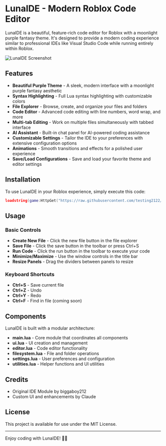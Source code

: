 # LunaIDE - Modern Roblox Code Editor

LunaIDE is a beautiful, feature-rich code editor for Roblox with a moonlight purple fantasy theme. It's designed to provide a modern coding experience similar to professional IDEs like Visual Studio Code while running entirely within Roblox.

![LunaIDE Screenshot](placeholder-for-screenshot.png)

## Features

- **Beautiful Purple Theme** - A sleek, modern interface with a moonlight purple fantasy aesthetic
- **Syntax Highlighting** - Full Lua syntax highlighting with customizable colors
- **File Explorer** - Browse, create, and organize your files and folders
- **Code Editor** - Advanced code editing with line numbers, word wrap, and more
- **Multi-tab Editing** - Work on multiple files simultaneously with tabbed interface
- **AI Assistant** - Built-in chat panel for AI-powered coding assistance
- **Customizable Settings** - Tailor the IDE to your preferences with extensive configuration options
- **Animations** - Smooth transitions and effects for a polished user experience
- **Save/Load Configurations** - Save and load your favorite theme and editor settings

## Installation

To use LunaIDE in your Roblox experience, simply execute this code:

```lua
loadstring(game:HttpGet("https://raw.githubusercontent.com/testing2122/imoveonquick/main/loader.lua"))()
```

## Usage

### Basic Controls

- **Create New File** - Click the new file button in the file explorer
- **Save File** - Click the save button in the toolbar or press Ctrl+S
- **Run Code** - Click the run button in the toolbar to execute your code
- **Minimize/Maximize** - Use the window controls in the title bar
- **Resize Panels** - Drag the dividers between panels to resize

### Keyboard Shortcuts

- **Ctrl+S** - Save current file
- **Ctrl+Z** - Undo
- **Ctrl+Y** - Redo
- **Ctrl+F** - Find in file (coming soon)

## Components

LunaIDE is built with a modular architecture:

- **main.lua** - Core module that coordinates all components
- **ui.lua** - UI creation and management
- **editor.lua** - Code editor functionality
- **filesystem.lua** - File and folder operations
- **settings.lua** - User preferences and configuration
- **utilities.lua** - Helper functions and UI utilities

## Credits

- Original IDE Module by biggaboy212
- Custom UI and enhancements by Claude

## License

This project is available for use under the MIT License.

---

Enjoy coding with LunaIDE! 🌙✨ 